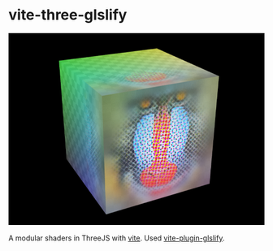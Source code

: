 # vite-three-glslify

![screenshot](./screenshot.png)

A modular shaders in ThreeJS with [vite](https://github.com/vitejs/vite). Used [vite-plugin-glslify](https://github.com/KusStar/vite-plugin-glslify).